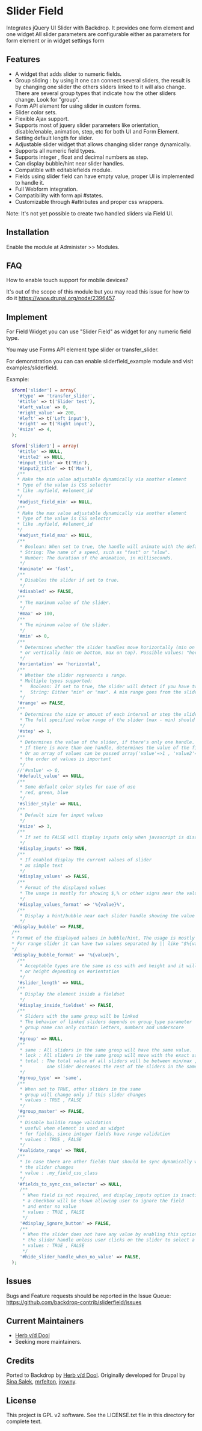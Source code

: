 # Slider Field

Integrates jQuery UI Slider with Backdrop.
It provides one form element and one widget
All slider parameters are configurable either as parameters for form element or in widget settings form

## Features

- A widget that adds slider to numeric fields.
- Group sliding : by using it one can connect several sliders, the result is
  by changing one slider the others sliders linked to it will also change.
  There are several group types that indicate how the other sliders change.
  Look for "group".
- Form API element for using slider in custom forms.
- Slider color sets.
- Flexible Ajax support.
- Supports most of jquery slider parameters like orientation, disable/enable,
  animation, step, etc for both UI and Form Element.
- Setting default length for slider.
- Adjustable slider widget that allows changing slider range dynamically.
- Supports all numeric field types.
- Supports integer , float and decimal numbers as step.
- Can display bubble/hint near slider handles.
- Compatible with editablefields module.
- Fields using slider field can have empty value, proper UI is implemented to
  handle it.
- Full Webform integration.
- Compatibility with form api #states.
- Customizable through #attributes and proper css wrappers.

Note: It's not yet possible to create two handled sliders via Field UI.

## Installation

Enable the module at Administer >> Modules.

## FAQ

How to enable touch support for mobile devices?

It's out of the scope of this module but you may read this issue for how to do
it <https://www.drupal.org/node/2396457>.

## Implement

For Field Widget you can use "Slider Field" as widget for any numeric field type.

You may use Forms API element type slider or transfer_slider.

For demonstration you can can enable sliderfield_example module and visit examples/sliderfield.

Example:

```php
  $form['slider'] = array(
    '#type' => 'transfer_slider',
    '#title' => t('Slider test'),
    '#left_value' => 0,
    '#right_value' => 200,
    '#left' => t('Left input'),
    '#right' => t('Right input'),
    '#size' => 4,
  );

  $form['slider1'] = array(
    '#title' => NULL,
    '#title2' => NULL,
    '#input_title' => t('Min'),
    '#input2_title' => t('Max'),
    /**
    * Make the min value adjustable dynamically via another element
    * Type of the value is CSS selector
    * like .myfield, #element_id
    */
    '#adjust_field_min' => NULL,
    /**
    * Make the max value adjustable dynamically via another element
    * Type of the value is CSS selector
    * like .myfield, #element_id
    */
    '#adjust_field_max' => NULL,
    /**
     * Boolean: When set to true, the handle will animate with the default duration.
     * String: The name of a speed, such as "fast" or "slow".
     * Number: The duration of the animation, in milliseconds.
     */
    '#animate' => 'fast',
    /**
     * Disables the slider if set to true.
     */
    '#disabled' => FALSE,
    /**
     * The maximum value of the slider.
     */
    '#max' => 100,
    /**
     * The minimum value of the slider.
     */
    '#min' => 0,
    /**
     * Determines whether the slider handles move horizontally (min on left, max on right)
     * or vertically (min on bottom, max on top). Possible values: "horizontal", "vertical".
     */
    '#orientation' => 'horizontal',
    /**
     * Whether the slider represents a range.
     * Multiple types supported:
     *   Boolean: If set to true, the slider will detect if you have two handles and create a stylable range element between these two.
     *   String: Either "min" or "max". A min range goes from the slider min to one handle. A max range goes from one handle to the slider max.
     */
    '#range' => FALSE,
    /**
     * Determines the size or amount of each interval or step the slider takes between the min and max.
     * The full specified value range of the slider (max - min) should be evenly divisible by the step.
     */
    '#step' => 1,
    /**
     * Determines the value of the slider, if there's only one handle.
     * If there is more than one handle, determines the value of the first handle.
     * Or an array of values can be passed array('value'=>1 , 'value2'=> 2) ,
     * the order of values is important
     */
    //'#value' => 0,
    '#default_value' => NULL,
    /**
     * Some default color styles for ease of use
     * red, green, blue
     */
    '#slider_style' => NULL,
    /**
     * Default size for input values
     */
    '#size' => 3,
    /**
     * If set to FALSE will display inputs only when javascript is disabled
     */
    '#display_inputs' => TRUE,
    /**
     * If enabled display the current values of slider
     * as simple text
     */
    '#display_values' => FALSE,
    /**
     * Format of the displayed values
     * The usage is mostly for showing $,% or other signs near the value
     */
    '#display_values_format' => '%{value}%',
    /**
     * Display a hint/bubble near each slider handle showing the value of that handle
     */
  '#display_bubble' => FALSE,
  /**
  * Format of the displayed values in bubble/hint, The usage is mostly for showing $,% or other signs near the value. Use %{value}% as slider value
  * For range slider it can have two values separated by || like "$%{value}%MIN||$%{value}%MAX"
  */
  '#display_bubble_format' => '%{value}%',
    /**
     * Acceptable types are the same as css with and height and it will be used as width
     * or height depending on #orientation
     */
    '#slider_length' => NULL,
    /**
     * Display the element inside a fieldset
     */
    '#display_inside_fieldset' => FALSE,
    /**
     * Sliders with the same group will be linked
     * The behavior of linked sliders depends on group_type parameter
     * group name can only contain letters, numbers and underscore
     */
    '#group' => NULL,
    /**
     * same : All sliders in the same group will have the same value.
     * lock : All sliders in the same group will move with the exact same amount
     * total : The total value of all sliders will be between min/max , increasing value of
     *         one slider decreases the rest of the sliders in the same group
     */
    '#group_type' => 'same',
    /**
     * When set to TRUE, other sliders in the same
     * group will change only if this slider changes
     * values : TRUE , FALSE
     */
    '#group_master' => FALSE,
    /**
     * Disable buildin range validation
     * useful when element is used as widget
     * for fields, since integer fields have range validation
     * values : TRUE , FALSE
     */
    '#validate_range' => TRUE,
    /**
     * In case there are other fields that should be sync dynamically when
     * the slider changes
     * value : .my_field_css_class
     */
    '#fields_to_sync_css_selector' => NULL,
     /**
      * When field is not required, and display_inputs option is inactive
      * a checkbox will be shown allowing user to ignore the field
      * and enter no value
      * values : TRUE , FALSE
      */
     '#display_ignore_button' => FALSE,
     /**
      * When the slider does not have any value by enabling this option it won't show the
      * the slider handle unless user clicks on the slider to select a value
      * values : TRUE , FALSE
      */
     '#hide_slider_handle_when_no_value' => FALSE,
  );
```

## Issues

Bugs and Feature requests should be reported in the Issue Queue:
<https://github.com/backdrop-contrib/sliderfield/issues>

## Current Maintainers

- [Herb v/d Dool](https://github.com/herbdool)
- Seeking more maintainers.

## Credits

Ported to Backdrop by [Herb v/d Dool](https://github.com/herbdool). Originally
developed for Drupal by [Sina Salek](https://www.drupal.org/u/sinasalek),
[mrfelton](https://www.drupal.org/u/mrfelton), [jrowny](https://www.drupal.org/u/jrowny).

## License

This project is GPL v2 software. See the LICENSE.txt file in this directory for
complete text.
